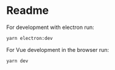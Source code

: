 # Readme

For development with electron run: 
```bash
yarn electron:dev
```

For Vue development in the browser run:
```bash
yarn dev
```